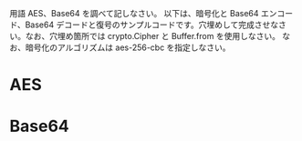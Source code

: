 用語 AES、Base64 を調べて記しなさい。
以下は、暗号化と Base64 エンコード、Base64 デコードと復号のサンプルコードです。穴埋めして完成させなさい。なお、穴埋め箇所では crypto.Cipher と Buffer.from を使用しなさい。
なお、暗号化のアルゴリズムは aes-256-cbc を指定しなさい。

# AES

# Base64
